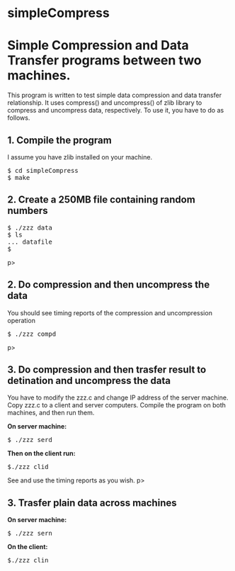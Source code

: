 # simpleCompress
<h1>Simple Compression and Data Transfer programs between two machines.</h1>
<p><p>
This program is written to test simple data compression and data transfer relationship. 
It uses compress() and uncompress() of zlib library to compress and uncompress data, respectively. 
To use it, you have to do as follows.
<p><p>
<h2>1. Compile the program</h2>
I assume you have zlib installed on your machine. 
<pre>
$ cd simpleCompress
$ make
</pre>
<p><p>
<h2>2. Create a 250MB file containing random numbers</h2>
<p><p>
<pre>
$ ./zzz data
$ ls 
... datafile
$
</pre>
p><p>
<h2>2. Do compression and then uncompress the data</h2>
<p><p>
You should see timing reports of the compression and uncompression operation
<pre>
$ ./zzz compd
</pre>
p><p>
<h2>3. Do compression and then trasfer result to detination and uncompress the data</h2>
<p><p>
You have to modify the zzz.c and change IP address of the server machine. Copy zzz.c to 
a client and server computers. Compile the program on both machines, and then run them. 
<p><p>
<b>On server machine:</b><br>
<pre>
$ ./zzz serd
</pre>
<b>Then on the client run:</b>
<pre>
$./zzz clid
</pre>
See and use the timing reports as you wish. 
p><p>
<h2>3. Trasfer plain data across machines</h2>
<p><p>
<b>On server machine:</b><br>
<pre>
$ ./zzz sern
</pre>
<b>On the client:</b>
<pre>
$./zzz clin
</pre>
